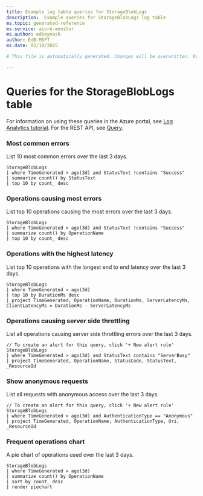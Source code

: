 ```yaml
---
title: Example log table queries for StorageBlobLogs
description:  Example queries for StorageBlobLogs log table
ms.topic: generated-reference
ms.service: azure-monitor
ms.author: edbaynash
author: EdB-MSFT
ms.date: 02/18/2025

# This file is automatically generated. Changes will be overwritten. Do not change this file directly. 

---
```


# Queries for the StorageBlobLogs table

For information on using these queries in the Azure portal, see [Log Analytics tutorial](/azure/azure-monitor/logs/log-analytics-tutorial). For the REST API, see [Query](/rest/api/loganalytics/query).


### Most common errors  


List 10 most common errors over the last 3 days.  

```query
StorageBlobLogs
| where TimeGenerated > ago(3d) and StatusText !contains "Success"
| summarize count() by StatusText
| top 10 by count_ desc
```



### Operations causing most errors  


List top 10 operations causing the most errors over the last 3 days.  

```query
StorageBlobLogs
| where TimeGenerated > ago(3d) and StatusText !contains "Success"
| summarize count() by OperationName
| top 10 by count_ desc
```



### Operations with the highest latency  


List top 10 operations with the longest end to end latency over the last 3 days.  

```query
StorageBlobLogs
| where TimeGenerated > ago(3d)
| top 10 by DurationMs desc
| project TimeGenerated, OperationName, DurationMs, ServerLatencyMs, ClientLatencyMs = DurationMs - ServerLatencyMs
```



### Operations causing server side throttling  


List all operations causing server side throttling errors over the last 3 days.  

```query
// To create an alert for this query, click '+ New alert rule'
StorageBlobLogs
| where TimeGenerated > ago(3d) and StatusText contains "ServerBusy"
| project TimeGenerated, OperationName, StatusCode, StatusText, _ResourceId
```



### Show anonymous requests  


List all requests with anonymous access over the last 3 days.  

```query
// To create an alert for this query, click '+ New alert rule'
StorageBlobLogs
| where TimeGenerated > ago(3d) and AuthenticationType == "Anonymous"
| project TimeGenerated, OperationName, AuthenticationType, Uri, _ResourceId
```



### Frequent operations chart  


A pie chart of operations used over the last 3 days.  

```query
StorageBlobLogs
| where TimeGenerated > ago(3d)
| summarize count() by OperationName
| sort by count_ desc 
| render piechart
```

